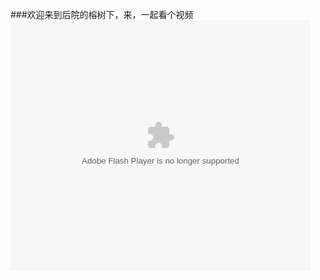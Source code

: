 
###欢迎来到后院的榕树下，来，一起看个视频
<embed src="http://player.youku.com/player.php/sid/XMTUwMjI0NTM4MA==/v.swf" allowFullScreen="true" quality="high" width="480" height="400" align="middle" allowScriptAccess="always" type="application/x-shockwave-flash"></embed>